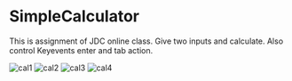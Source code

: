 # SimpleCalculator
This is assignment of JDC online class. Give two inputs and calculate. Also control Keyevents enter and tab action. 


![cal1](https://user-images.githubusercontent.com/29190392/83966762-3eecc100-a8e2-11ea-81da-a22877305d50.PNG)
![cal2](https://user-images.githubusercontent.com/29190392/83966761-3e542a80-a8e2-11ea-99db-82807dab3cd5.PNG)
![cal3](https://user-images.githubusercontent.com/29190392/83966766-401dee00-a8e2-11ea-8edc-c2d25b9fcdfb.PNG)
![cal4](https://user-images.githubusercontent.com/29190392/83966820-9be87700-a8e2-11ea-9a0b-71ef030148eb.PNG)
